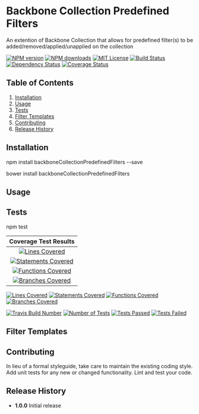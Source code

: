 # Backbone Collection Predefined Filters
An extention of Backbone Collection that allows for predefined filter(s) to be added/removed/applied/unapplied on the collection

[![NPM version][npm-version-image]][npm-url] [![NPM downloads][npm-downloads-image]][npm-url] [![MIT License][license-image]][license-url] [![Build Status][travis-image]][travis-url] [![Dependency Status][dependancies-image]][dependancies-url] [![Coverage Status][coverage-badge]][coverage-url]

## Table of Contents
1. [Installation](#installation)
2. [Usage](#usage)
3. [Tests](#tests)
4. [Filter Templates](#filter-templates)
5. [Contributing](#contributing)
6. [Release History](#release-history)

## <a name="installation"></a>Installation

  npm install backboneCollectionPredefinedFilters --save

  bower install backboneCollectionPredefinedFilters

## <a name="usage"></a>Usage


## <a name="tests"></a>Tests

  npm test

| Coverage Test Results 												|
|     :---:      														|
| [![Lines Covered][coverage-lines-badge]][coverage-url]     			|
| [![Statements Covered][coverage-statements-badge]][coverage-url]      |
| [![Functions Covered][coverage-functions-badge]][coverage-url]     	|
| [![Branches Covered][coverage-branches-badge]][coverage-url]       	|

[![Lines Covered][coverage-lines-badge]][coverage-url]
[![Statements Covered][coverage-statements-badge]][coverage-url]
[![Functions Covered][coverage-functions-badge]][coverage-url]
[![Branches Covered][coverage-branches-badge]][coverage-url]

[![Travis Build Number][travis-build-badge]][travis-url]
[![Number of Tests][tests-total-badge]][travis-url]
[![Tests Passed][tests-passed-badge]][travis-url] [![Tests Failed][tests-failed-badge]][travis-url]

## <a name="filter-templates"></a>Filter Templates

## <a name="contributing"></a>Contributing

In lieu of a formal styleguide, take care to maintain the existing coding style.
Add unit tests for any new or changed functionality. Lint and test your code.

## <a name="release-history"></a>Release History

* **1.0.0** Initial release

[license-image]: http://img.shields.io/badge/license-MIT-blue.svg?style=flat
[license-url]: LICENSE

[npm-url]: https://npmjs.org/package/backbone-collection-predefined-filters
[npm-version-image]: http://img.shields.io/npm/v/backbone-collection-predefined-filters.svg?style=flat
[npm-downloads-image]: http://img.shields.io/npm/dm/backbone-collection-predefined-filters.svg?style=flat

[travis-url]: https://travis-ci.org/JSystemsTech/backbone-collection-predefined-filters
[travis-image]: https://travis-ci.org/JSystemsTech/backbone-collection-predefined-filters.svg?branch=master

[dependancies-image]:https://david-dm.org/JSystemsTech/backbone-collection-predefined-filters.svg?style=flat
[dependancies-url]:https://david-dm.org/JSystemsTech/backbone-collection-predefined-filters

[coverage-url]: https://coveralls.io/github/JSystemsTech/backbone-collection-predefined-filters?branch=master
[coverage-badge]: https://coveralls.io/repos/github/JSystemsTech/backbone-collection-predefined-filters/badge.svg?branch=master


[coverage-lines-badge]: https://img.shields.io/badge/Lines-288%2F288%20100%25-brightgreen.svg?style=flat
[coverage-statements-badge]: https://img.shields.io/badge/Statements-288%2F288%20100%25-brightgreen.svg?style=flat
[coverage-branches-badge]: https://img.shields.io/badge/Branches-226%2F226%20100%25-brightgreen.svg?style=flat
[coverage-functions-badge]: https://img.shields.io/badge/Functions-59%2F59%20100%25-brightgreen.svg?style=flat
[tests-passed-badge]: https://img.shields.io/badge/Tests%20Passed-2385-brightgreen.svg?style=flat
[tests-failed-badge]: https://img.shields.io/badge/Tests%20Failed-0-brightgreen.svg?style=flat
[tests-total-badge]: https://img.shields.io/badge/Number%20of%20Tests-2385-blue.svg?style=flat
[travis-build-badge]: https://img.shields.io/badge/Travis%20Build%20%23-32-4B0082.svg?style=flat

